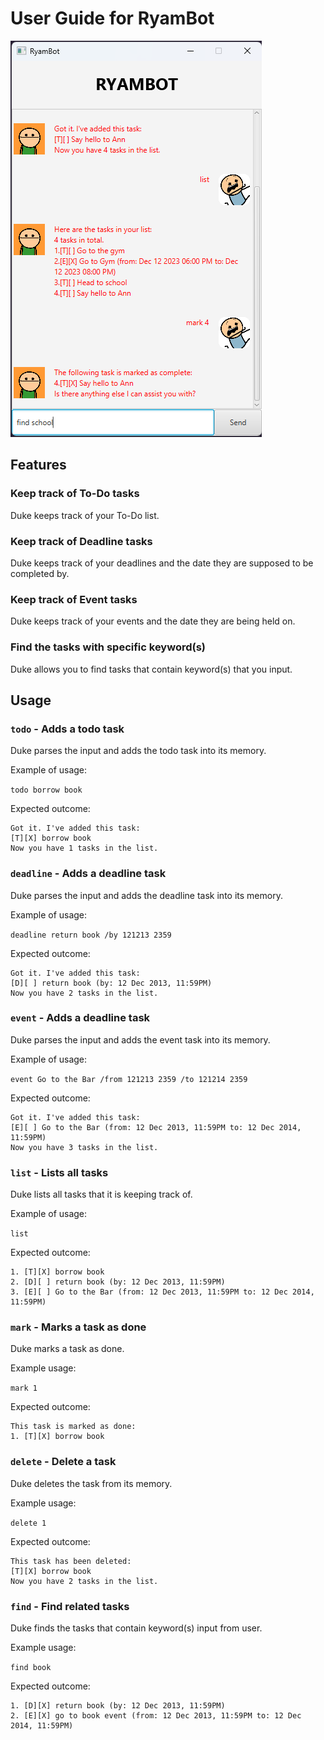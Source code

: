 # User Guide for RyamBot

![img.png](img.png)

## Features

### Keep track of To-Do tasks

Duke keeps track of your To-Do list.

### Keep track of Deadline tasks

Duke keeps track of your deadlines and the date they are supposed to be completed by.

### Keep track of Event tasks

Duke keeps track of your events and the date they are being held on.

### Find the tasks with specific keyword(s)

Duke allows you to find tasks that contain keyword(s) that you input.

## Usage

### `todo` - Adds a todo task

Duke parses the input and adds the todo task into its memory.

Example of usage:

`todo borrow book`

Expected outcome:

```
Got it. I've added this task:
[T][X] borrow book
Now you have 1 tasks in the list.
```

### `deadline` - Adds a deadline task

Duke parses the input and adds the deadline task into its memory.

Example of usage:

`deadline return book /by 121213 2359`

Expected outcome:

```
Got it. I've added this task:
[D][ ] return book (by: 12 Dec 2013, 11:59PM)
Now you have 2 tasks in the list.
```

### `event` - Adds a deadline task

Duke parses the input and adds the event task into its memory.

Example of usage:

`event Go to the Bar /from 121213 2359 /to 121214 2359`

Expected outcome:

```
Got it. I've added this task:
[E][ ] Go to the Bar (from: 12 Dec 2013, 11:59PM to: 12 Dec 2014, 11:59PM)
Now you have 3 tasks in the list.
```

### `list` - Lists all tasks

Duke lists all tasks that it is keeping track of.

Example of usage:

`list`

Expected outcome:

```
1. [T][X] borrow book
2. [D][ ] return book (by: 12 Dec 2013, 11:59PM)
3. [E][ ] Go to the Bar (from: 12 Dec 2013, 11:59PM to: 12 Dec 2014, 11:59PM)
```

### `mark` - Marks a task as done

Duke marks a task as done.

Example usage:

`mark 1`

Expected outcome:

```
This task is marked as done:
1. [T][X] borrow book
```

### `delete` - Delete a task

Duke deletes the task from its memory.

Example usage:

`delete 1`

Expected outcome:

```
This task has been deleted:
[T][X] borrow book
Now you have 2 tasks in the list.
```

### `find` - Find related tasks

Duke finds the tasks that contain keyword(s) input from user.

Example usage:

`find book`

Expected outcome:

```
1. [D][X] return book (by: 12 Dec 2013, 11:59PM)
2. [E][X] go to book event (from: 12 Dec 2013, 11:59PM to: 12 Dec 2014, 11:59PM)
```